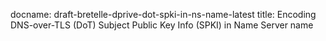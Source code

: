 docname: draft-bretelle-dprive-dot-spki-in-ns-name-latest
title: Encoding DNS-over-TLS (DoT) Subject Public Key Info (SPKI) in Name Server name

